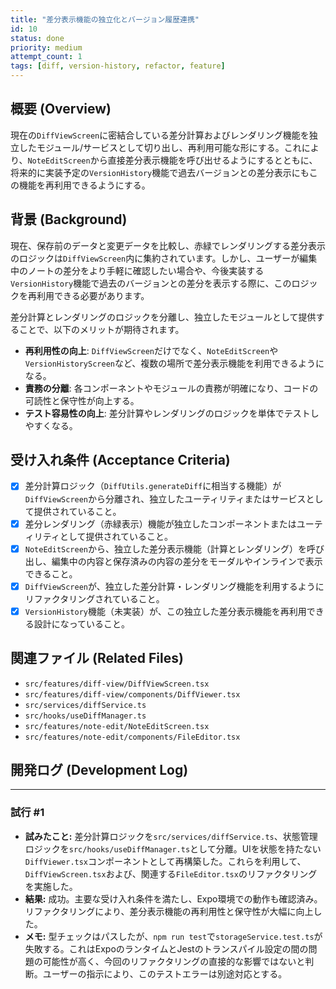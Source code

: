 ```yaml
---
title: "差分表示機能の独立化とバージョン履歴連携"
id: 10
status: done
priority: medium
attempt_count: 1
tags: [diff, version-history, refactor, feature]
---
```


## 概要 (Overview)

現在の`DiffViewScreen`に密結合している差分計算およびレンダリング機能を独立したモジュール/サービスとして切り出し、再利用可能な形にする。これにより、`NoteEditScreen`から直接差分表示機能を呼び出せるようにするとともに、将来的に実装予定の`VersionHistory`機能で過去バージョンとの差分表示にもこの機能を再利用できるようにする。

## 背景 (Background)

現在、保存前のデータと変更データを比較し、赤緑でレンダリングする差分表示のロジックは`DiffViewScreen`内に集約されています。しかし、ユーザーが編集中のノートの差分をより手軽に確認したい場合や、今後実装する`VersionHistory`機能で過去のバージョンとの差分を表示する際に、このロジックを再利用できる必要があります。

差分計算とレンダリングのロジックを分離し、独立したモジュールとして提供することで、以下のメリットが期待されます。

*   **再利用性の向上**: `DiffViewScreen`だけでなく、`NoteEditScreen`や`VersionHistoryScreen`など、複数の場所で差分表示機能を利用できるようになる。
*   **責務の分離**: 各コンポーネントやモジュールの責務が明確になり、コードの可読性と保守性が向上する。
*   **テスト容易性の向上**: 差分計算やレンダリングのロジックを単体でテストしやすくなる。

## 受け入れ条件 (Acceptance Criteria)

- [x] 差分計算ロジック（`DiffUtils.generateDiff`に相当する機能）が`DiffViewScreen`から分離され、独立したユーティリティまたはサービスとして提供されていること。
- [x] 差分レンダリング（赤緑表示）機能が独立したコンポーネントまたはユーティリティとして提供されていること。
- [x] `NoteEditScreen`から、独立した差分表示機能（計算とレンダリング）を呼び出し、編集中の内容と保存済みの内容の差分をモーダルやインラインで表示できること。
- [x] `DiffViewScreen`が、独立した差分計算・レンダリング機能を利用するようにリファクタリングされていること。
- [x] `VersionHistory`機能（未実装）が、この独立した差分表示機能を再利用できる設計になっていること。

## 関連ファイル (Related Files)

-   `src/features/diff-view/DiffViewScreen.tsx`
-   `src/features/diff-view/components/DiffViewer.tsx`
-   `src/services/diffService.ts`
-   `src/hooks/useDiffManager.ts`
-   `src/features/note-edit/NoteEditScreen.tsx`
-   `src/features/note-edit/components/FileEditor.tsx`

## 開発ログ (Development Log)

---
### 試行 #1

- **試みたこと:** 差分計算ロジックを`src/services/diffService.ts`、状態管理ロジックを`src/hooks/useDiffManager.ts`として分離。UIを状態を持たない`DiffViewer.tsx`コンポーネントとして再構築した。これらを利用して、`DiffViewScreen.tsx`および、関連する`FileEditor.tsx`のリファクタリングを実施した。
- **結果:** 成功。主要な受け入れ条件を満たし、Expo環境での動作も確認済み。リファクタリングにより、差分表示機能の再利用性と保守性が大幅に向上した。
- **メモ:** 型チェックはパスしたが、`npm run test`で`storageService.test.ts`が失敗する。これはExpoのランタイムとJestのトランスパイル設定の間の問題の可能性が高く、今回のリファクタリングの直接的な影響ではないと判断。ユーザーの指示により、このテストエラーは別途対応とする。